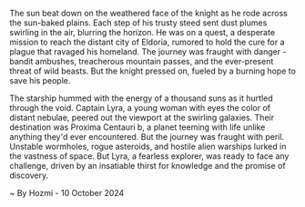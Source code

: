 
The sun beat down on the weathered face of the knight as he rode across the sun-baked plains. Each step of his trusty steed sent dust plumes swirling in the air, blurring the horizon. He was on a quest, a desperate mission to reach the distant city of Eldoria, rumored to hold the cure for a plague that ravaged his homeland. The journey was fraught with danger - bandit ambushes, treacherous mountain passes, and the ever-present threat of wild beasts. But the knight pressed on, fueled by a burning hope to save his people.

The starship hummed with the energy of a thousand suns as it hurtled through the void. Captain Lyra, a young woman with eyes the color of distant nebulae, peered out the viewport at the swirling galaxies. Their destination was Proxima Centauri b, a planet teeming with life unlike anything they'd ever encountered. But the journey was fraught with peril.  Unstable wormholes, rogue asteroids, and hostile alien warships lurked in the vastness of space.  But Lyra, a fearless explorer, was ready to face any challenge, driven by an insatiable thirst for knowledge and the promise of discovery. 

~ By Hozmi - 10 October 2024

